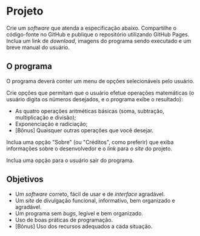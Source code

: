 # Projeto

Crie um _software_ que atenda a especificação abaixo. Compartilhe o código-fonte no GitHub e publique o repositório utilizando GitHub Pages. Inclua um link de _download_, imagens do programa sendo executado e um breve manual do usuário.

## O programa

O programa deverá conter um menu de opções selecionáveis pelo usuário.

Crie opções que permitam que o usuário efetue operações matemáticas (o usuário digita os números desejados, e o programa exibe o resultado):

- As quatro operações aritméticas básicas (soma, subtração, multiplicação e divisão);
- Exponenciação e radiciação;
- [Bônus] Quaisquer outras operações que você desejar.

Inclua uma opção "Sobre" (ou "Créditos", como preferir) que exiba informações sobre o desenvolvedor e o _link_ para o _site_ do projeto.

Inclua uma opção para o usuário sair do programa.

## Objetivos

- Um _software_ correto, fácil de usar e de _interface_ agradável.
- Um _site_ de divulgação funcional, informativo, bem organizado e agradável.
- Um programa sem _bugs_, legível e bem organizado.
- Uso de boas práticas de programação.
- [Bônus] Uso dos recursos adequados a cada situação.
